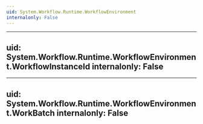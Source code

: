 ```yaml
---
uid: System.Workflow.Runtime.WorkflowEnvironment
internalonly: False
---
```


---
uid: System.Workflow.Runtime.WorkflowEnvironment.WorkflowInstanceId
internalonly: False
---

---
uid: System.Workflow.Runtime.WorkflowEnvironment.WorkBatch
internalonly: False
---
